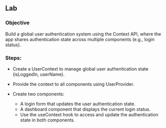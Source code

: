 ## Lab
### Objective
Build a global user authentication system using the Context API, where the app shares authentication state across multiple components (e.g., login status).

### Steps:
* Create a UserContext to manage global user authentication state (isLoggedIn, userName).  

* Provide the context to all components using UserProvider.  

* Create two components:
    * A login form that updates the user authentication state.  
    * A dashboard component that displays the current login status.  
    * Use the useContext hook to access and update the authentication state in both components.  
